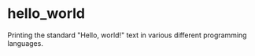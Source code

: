 # hello_world
Printing the standard "Hello, world!" text in various different programming languages.
